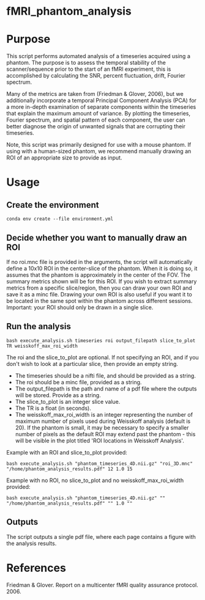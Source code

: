 # fMRI_phantom_analysis
# **Purpose**
This script performs automated analysis of a timeseries acquired using a phantom. The purpose is to assess the temporal stability of the scanner/sequence prior to the start of an fMRI experiment, this is accomplished by calculating the SNR, percent fluctuation, drift, Fourier spectrum.

 Many of the metrics are taken from (Friedman & Glover, 2006), but we additionally incorporate a temporal Principal Component Analysis (PCA) for a more in-depth examination of separate components within the timeseries that explain the maximum amount of variance. By plotting the timeseries, Fourier spectrum, and spatial pattern of each component, the user can better diagnose the origin of unwanted signals that are corrupting their timeseries.

 Note, this script was primarily designed for use with a mouse phantom. If using with a human-sized phantom, we recommend manually drawing an ROI of an appropriate size to provide as input.

# **Usage** 

## Create the environment
`conda env create --file environment.yml`

## Decide whether you want to manually draw an ROI
If no roi.mnc file is provided in the arguments, the script will automatically define a 10x10 ROI in the center-slice of the phantom. When it is doing so, it assumes that the phantom is approximately in the center of the FOV. The summary metrics shown will be for this ROI. If you wish to extract summary metrics from a specific slice/region, then you can draw your own ROI and save it as a minc file. Drawing your own ROI is also useful if you want it to be located in the same spot within the phantom across different sessions. Important: your ROI should only be drawn in a single slice.

## Run the analysis
`bash execute_analysis.sh timeseries roi output_filepath slice_to_plot TR weisskoff_max_roi_width`

The roi and the slice_to_plot are optional. If not specifying an ROI, and if you don't wish to look at a particular slice, then provide an empty string. 
* The timeseries should be a nifti file, and should be provided as a string. 
* The roi should be a minc file, provided as a string. 
* The output_filepath is the path and name of a pdf file where the outputs will be stored. Provide as a string.
* The slice_to_plot is an integer slice value. 
* The TR is a float (in seconds). 
* The weisskoff_max_roi_width is an integer representing the number of maximum number of pixels used during Weisskoff analysis (default is 20). If the phantom is small, it may be necessary to specify a smaller number of pixels as the default ROI may extend past the phantom - this will be visible in the plot titled 'ROI locations in Weisskoff Analysis'.

Example with an ROI and slice_to_plot provided:

`bash execute_analysis.sh "phantom_timeseries_4D.nii.gz" "roi_3D.mnc" "/home/phantom_analysis_results.pdf" 12 1.0 15`

Example with no ROI, no slice_to_plot and no weisskoff_max_roi_width provided:

`bash execute_analysis.sh "phantom_timeseries_4D.nii.gz" "" "/home/phantom_analysis_results.pdf" "" 1.0 ""` 

## Outputs
The script outputs a single pdf file, where each page contains a figure with the analysis results.

# **References**
Friedman & Glover. Report on a multicenter fMRI quality assurance protocol. 2006.

